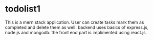 # todolist1
This is a mern stack application.
User can create tasks mark them as completed and delete them as well.
backend uses basics of express.js, node.js and mongodb.
the front end part is implimented using react.js
